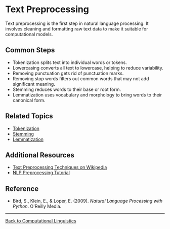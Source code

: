 # Text Preprocessing

Text preprocessing is the first step in natural language processing. It involves cleaning and formatting raw text data to make it suitable for computational models.

## Common Steps

- Tokenization splits text into individual words or tokens.
- Lowercasing converts all text to lowercase, helping to reduce variability.
- Removing punctuation gets rid of punctuation marks.
- Removing stop words filters out common words that may not add significant meaning.
- Stemming reduces words to their base or root form.
- Lemmatization uses vocabulary and morphology to bring words to their canonical form.

## Related Topics

- [Tokenization](Tokenization.md)
- [Stemming](Stemming.md)
- [Lemmatization](Lemmatization.md)

## Additional Resources

- [Text Preprocessing Techniques on Wikipedia](https://en.wikipedia.org/wiki/Text_preprocessing)
- [NLP Preprocessing Tutorial](https://www.kdnuggets.com/2019/04/text-preprocessing-nlp.html)

## Reference

- Bird, S., Klein, E., & Loper, E. (2009). *Natural Language Processing with Python*. O'Reilly Media.

---

[Back to Computational Linguistics](../README.md)
